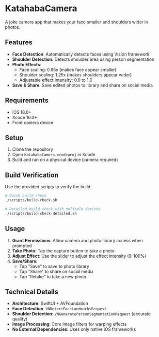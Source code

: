 # KatahabaCamera

A joke camera app that makes your face smaller and shoulders wider in photos.

## Features

- **Face Detection**: Automatically detects faces using Vision framework
- **Shoulder Detection**: Detects shoulder area using person segmentation
- **Photo Effects**:
  - Face scaling: 0.65x (makes face appear smaller)
  - Shoulder scaling: 1.25x (makes shoulders appear wider)
  - Adjustable effect intensity: 0.0 to 1.0
- **Save & Share**: Save edited photos to library and share on social media

## Requirements

- iOS 18.0+
- Xcode 16.0+
- Front camera device

## Setup

1. Clone the repository
2. Open `KatahabaCamera.xcodeproj` in Xcode
3. Build and run on a physical device (camera required)

## Build Verification

Use the provided scripts to verify the build:

```bash
# Quick build check
./scripts/build-check.sh

# Detailed build check with multiple devices
./scripts/build-check-detailed.sh
```

## Usage

1. **Grant Permissions**: Allow camera and photo library access when prompted
2. **Take Photo**: Tap the capture button to take a photo
3. **Adjust Effect**: Use the slider to adjust the effect intensity (0-100%)
4. **Save/Share**: 
   - Tap "Save" to save to photo library
   - Tap "Share" to share on social media
   - Tap "Retake" to take a new photo

## Technical Details

- **Architecture**: SwiftUI + AVFoundation
- **Face Detection**: `VNDetectFaceLandmarksRequest`
- **Shoulder Detection**: `VNGeneratePersonSegmentationRequest` (accurate quality)
- **Image Processing**: Core Image filters for warping effects
- **No External Dependencies**: Uses only native iOS frameworks